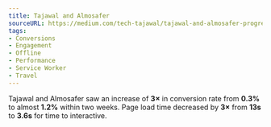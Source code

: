 ```yaml
---
title: Tajawal and Almosafer
sourceURL: https://medium.com/tech-tajawal/tajawal-and-almosafer-progressive-web-app-997194529c81
tags:
- Conversions
- Engagement
- Offline
- Performance
- Service Worker
- Travel
---
```


Tajawal and Almosafer saw an increase of **3×** in conversion rate from **0.3%** to almost **1.2%** within two weeks. Page load time decreased by **3×** from **13s** to **3.6s** for time to interactive.